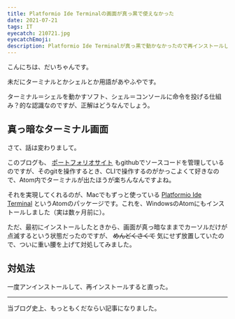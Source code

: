 ```yaml
---
title: Platformio Ide Terminalの画面が真っ黒で使えなかった
date: 2021-07-21
tags: IT
eyecatch: 210721.jpg
eyecatchEmoji:
description: Platformio Ide Terminalが真っ黒で動かなかったので再インストールしてみたらすんなり動きました。
---
```


こんにちは、だいちゃんです。

未だにターミナルとかシェルとか用語があやふやです。

ターミナル＝シェルを動かすソフト、シェル＝コンソールに命令を投げる仕組み？的な認識なのですが、正解はどうなんでしょう。

## 真っ暗なターミナル画面

さて、話は変わりまして。

このブログも、 [ポートフォリオサイト](https://udcxx.me/) もgithubでソースコードを管理しているのですが、そのgitを操作するとき、CLIで操作するのがかっこよくて好きなので、Atom内でターミナルが出たほうが楽ちんなんですよね。

それを実現してくれるのが、Macでもずっと使っている [Platformio Ide Terminal](https://atom.io/packages/platformio-ide-terminal) というAtomのパッケージです。これを、WindowsのAtomにもインストールしました（実は数ヶ月前に）。

ただ、最初にインストールしたときから、画面が真っ暗なままでカーソルだけが点滅するという状態だったのですが、 ~~めんどくさくて~~ 気にせず放置していたので、ついに重い腰を上げて対処してみました。

## 対処法

一度アンインストールして、再インストールすると直った。

-----

当ブログ史上、もっともくだならい記事になりました。
